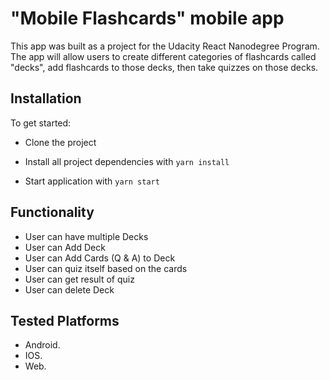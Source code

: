 # "Mobile Flashcards" mobile app

This app was built as a project for the Udacity React Nanodegree Program.
The app will allow users to create different categories of flashcards called "decks", add flashcards to those decks, then take quizzes on those decks.

## Installation

To get started:

- Clone the project

- Install all project dependencies with `yarn install`

- Start application with `yarn start`

## Functionality

- User can have multiple Decks
- User can Add Deck
- User can Add Cards (Q & A) to Deck
- User can quiz itself based on the cards
- User can get result of quiz
- User can delete Deck

## Tested Platforms

- Android.
- IOS.
- Web.
